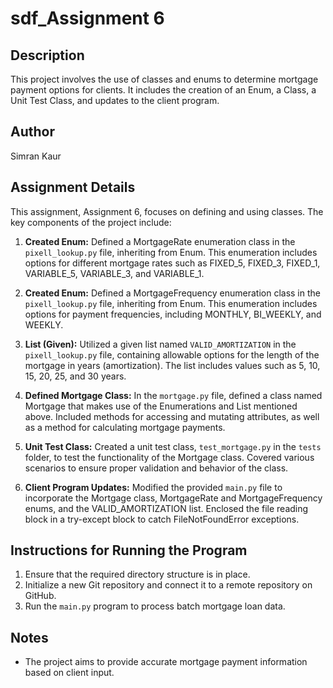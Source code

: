 # sdf_Assignment 6

## Description
This project involves the use of classes and enums to determine mortgage payment options for clients. It includes the creation of an Enum, a Class, a Unit Test Class, and updates to the client program.

## Author
Simran Kaur
## Assignment Details
This assignment, Assignment 6, focuses on defining and using classes. The key components of the project include:

1. **Created Enum:** Defined a MortgageRate enumeration class in the `pixell_lookup.py` file, inheriting from Enum. This enumeration includes options for different mortgage rates such as FIXED_5, FIXED_3, FIXED_1, VARIABLE_5, VARIABLE_3, and VARIABLE_1.

2. **Created Enum:** Defined a MortgageFrequency enumeration class in the `pixell_lookup.py` file, inheriting from Enum. This enumeration includes options for payment frequencies, including MONTHLY, BI_WEEKLY, and WEEKLY.

3. **List (Given):** Utilized a given list named `VALID_AMORTIZATION` in the `pixell_lookup.py` file, containing allowable options for the length of the mortgage in years (amortization). The list includes values such as 5, 10, 15, 20, 25, and 30 years.

4. **Defined Mortgage Class:** In the `mortgage.py` file, defined a class named Mortgage that makes use of the Enumerations and List mentioned above. Included methods for accessing and mutating attributes, as well as a method for calculating mortgage payments.

5. **Unit Test Class:** Created a unit test class, `test_mortgage.py` in the `tests` folder, to test the functionality of the Mortgage class. Covered various scenarios to ensure proper validation and behavior of the class.

6. **Client Program Updates:** Modified the provided `main.py` file to incorporate the Mortgage class, MortgageRate and MortgageFrequency enums, and the VALID_AMORTIZATION list. Enclosed the file reading block in a try-except block to catch FileNotFoundError exceptions.

## Instructions for Running the Program
1. Ensure that the required directory structure is in place.
2. Initialize a new Git repository and connect it to a remote repository on GitHub.
3. Run the `main.py` program to process batch mortgage loan data.

## Notes
- The project aims to provide accurate mortgage payment information based on client input.



